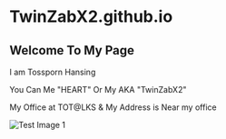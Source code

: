 # TwinZabX2.github.io
## Welcome To My Page

I am Tossporn   Hansing

You Can Me "HEART" Or My AKA  "TwinZabX2"



My Office at TOT@LKS & My Address is Near my office


![Test Image 1](https://drive.google.com/open?id=1h2D8jtXuAhfcXeHTfSoVo5XXNbM2YyZy)

